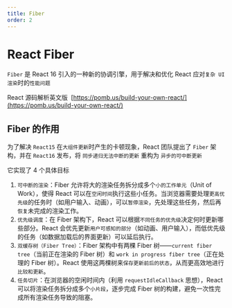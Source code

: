 ```yaml
---
title: Fiber
order: 2
---
```


# React Fiber

`Fiber` 是 React 16 引入的一种新的协调引擎，用于解决和优化 React 应对`复杂 UI 渲染`时的`性能问题`

React 源码解析英文版  [https://pomb.us/build-your-own-react/](https://pomb.us/build-your-own-react/)

## Fiber 的作用

为了解决 `React15` 在`大组件更新`时产生的卡顿现象，React 团队提出了 `Fiber` 架构，并在 `React16` 发布，将 `同步递归无法中断的更新` 重构为 `异步的可中断更新`

它实现了 4 个具体目标

1. `可中断的渲染`：Fiber 允许将大的渲染任务拆分成多个`小的工作单元`（Unit of Work），使得 React 可以在`空闲时间`执行这些小任务。当浏览器需要处理`更高优先级`的任务时（如用户输入、动画），可以`暂停渲染`，先处理这些任务，然后再`恢复`未完成的渲染工作。
2. `优先级调度`：在 Fiber 架构下，React 可以根据`不同任务的优先级`决定何时更新哪些部分。React 会优先更新`用户可感知的部分`（如动画、用户输入），而低优先级的任务（如数据加载后的界面更新）可以延后执行。
3. `双缓存树（Fiber Tree）`：Fiber 架构中有两棵 Fiber 树——`current fiber tree`（当前正在渲染的 Fiber 树）和 `work in progress fiber tree`（正在处理的 Fiber 树）。React 使用这两棵树来`保存更新前后的状态`，从而更高效地进行`比较和更新`。
4. `任务切片`：在浏览器的空闲时间内（利用 `requestIdleCallback` 思想），React 可以将渲染任务拆分成多个`小片段`，逐步完成 Fiber 树的构建，避免一次性完成所有渲染任务导致的阻塞。
